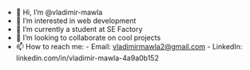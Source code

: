 - 👋 Hi, I’m @vladimir-mawla
- 👀 I’m interested in web development
- 🌱 I’m currently a student at SE Factory
- 💞️ I’m looking to collaborate on cool projects
- 📫 How to reach me: 
                      - Email: vladimirmawla2@gmail.com
                      - LinkedIn: linkedin.com/in/vladimir-mawla-4a9a0b152

<!---
vladimir-mawla/vladimir-mawla is a ✨ special ✨ repository because its `README.md` (this file) appears on your GitHub profile.
You can click the Preview link to take a look at your changes.
--->

